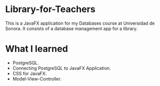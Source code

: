 # Library-for-Teachers

This is a JavaFX application for my Databases course at Universidad de Sonora. It consists of a database management app for a library.

# What I learned

* PostgreSQL.
* Connecting PostgreSQL to JavaFX Application.
* CSS for JavaFX.
* Model-View-Controller.
